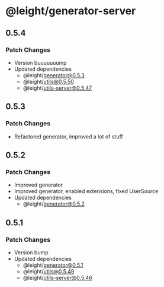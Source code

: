 # @leight/generator-server

## 0.5.4

### Patch Changes

- Version buuuuuuump
- Updated dependencies
    - @leight/generator@0.5.3
    - @leight/utils@0.5.50
    - @leight/utils-server@0.5.47

## 0.5.3

### Patch Changes

- Refactored generator, improved a lot of stuff

## 0.5.2

### Patch Changes

- Improved generator
- Improved generator, enabled extensions, fixed UserSource
- Updated dependencies
    - @leight/generator@0.5.2

## 0.5.1

### Patch Changes

- Version bump
- Updated dependencies
    - @leight/generator@0.5.1
    - @leight/utils@0.5.49
    - @leight/utils-server@0.5.46
